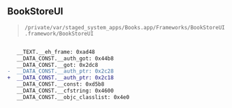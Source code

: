 ## BookStoreUI

> `/private/var/staged_system_apps/Books.app/Frameworks/BookStoreUI.framework/BookStoreUI`

```diff

   __TEXT.__eh_frame: 0xad48
   __DATA_CONST.__auth_got: 0x44b8
   __DATA_CONST.__got: 0x2dc8
-  __DATA_CONST.__auth_ptr: 0x2c28
+  __DATA_CONST.__auth_ptr: 0x2c18
   __DATA_CONST.__const: 0xd5b8
   __DATA_CONST.__cfstring: 0x4600
   __DATA_CONST.__objc_classlist: 0x4e0

```
